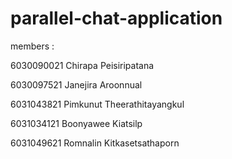 # parallel-chat-application

members :

6030090021 Chirapa Peisiripatana

6030097521 Janejira Aroonnual

6031043821 Pimkunut Theerathitayangkul

6031034121 Boonyawee Kiatsilp

6031049621 Romnalin Kitkasetsathaporn

